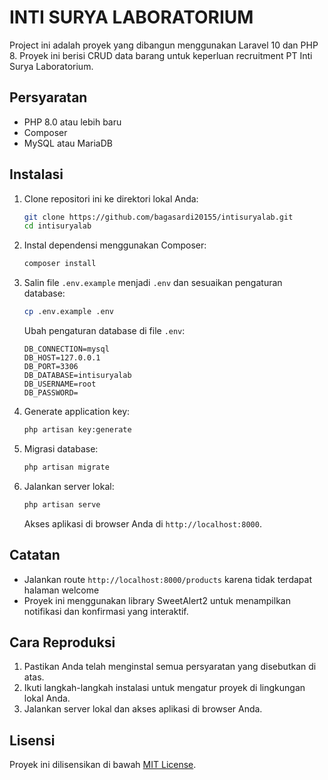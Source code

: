 # INTI SURYA LABORATORIUM

Project ini adalah proyek yang dibangun menggunakan Laravel 10 dan PHP 8. Proyek ini berisi CRUD data barang untuk keperluan recruitment PT Inti Surya Laboratorium.

## Persyaratan

- PHP 8.0 atau lebih baru
- Composer
- MySQL atau MariaDB

## Instalasi

1. Clone repositori ini ke direktori lokal Anda:

    ```bash
    git clone https://github.com/bagasardi20155/intisuryalab.git
    cd intisuryalab
    ```

2. Instal dependensi menggunakan Composer:

    ```bash
    composer install
    ```

3. Salin file `.env.example` menjadi `.env` dan sesuaikan pengaturan database:

    ```bash
    cp .env.example .env
    ```

    Ubah pengaturan database di file `.env`:

    ```env
    DB_CONNECTION=mysql
    DB_HOST=127.0.0.1
    DB_PORT=3306
    DB_DATABASE=intisuryalab
    DB_USERNAME=root
    DB_PASSWORD=
    ```

4. Generate application key:

    ```bash
    php artisan key:generate
    ```

5. Migrasi database:

    ```bash
    php artisan migrate
    ```

6. Jalankan server lokal:

    ```bash
    php artisan serve
    ```

    Akses aplikasi di browser Anda di `http://localhost:8000`.

## Catatan

- Jalankan route `http://localhost:8000/products` karena tidak terdapat halaman welcome
- Proyek ini menggunakan library SweetAlert2 untuk menampilkan notifikasi dan konfirmasi yang interaktif.

## Cara Reproduksi

1. Pastikan Anda telah menginstal semua persyaratan yang disebutkan di atas.
2. Ikuti langkah-langkah instalasi untuk mengatur proyek di lingkungan lokal Anda.
3. Jalankan server lokal dan akses aplikasi di browser Anda.

## Lisensi

Proyek ini dilisensikan di bawah [MIT License](LICENSE).